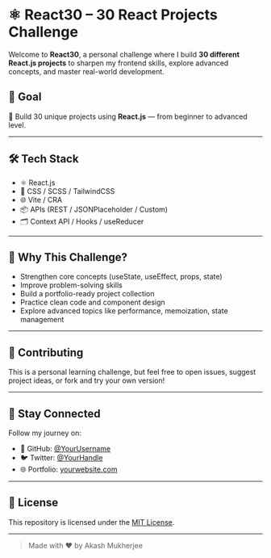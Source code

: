 # ⚛️ React30 – 30 React Projects Challenge

Welcome to **React30**, a personal challenge where I build **30 different React.js projects** to sharpen my frontend skills, explore advanced concepts, and master real-world development.

## 🚀 Goal

🎯 Build 30 unique projects using **React.js** — from beginner to advanced level.

---

## 🛠️ Tech Stack

- ⚛️ React.js
- 💅 CSS / SCSS / TailwindCSS
- 🌐 Vite / CRA
- 📦 APIs (REST / JSONPlaceholder / Custom)
- 🗂️ Context API / Hooks / useReducer



---



## 📌 Why This Challenge?

- Strengthen core concepts (useState, useEffect, props, state)
- Improve problem-solving skills
- Build a portfolio-ready project collection
- Practice clean code and component design
- Explore advanced topics like performance, memoization, state management

---



## 🙌 Contributing

This is a personal learning challenge, but feel free to open issues, suggest project ideas, or fork and try your own version!


---

## 📣 Stay Connected

Follow my journey on:

- 🐙 GitHub: [@YourUsername](https://github.com/akashm01github)
- 🐦 Twitter: [@YourHandle](https://twitter.com/dev_akash001)
- 🌐 Portfolio: [yourwebsite.com](https://akash-mukherjee.netlify.app/)

---

## 📄 License

This repository is licensed under the [MIT License](LICENSE).

---

> Made with ❤️ by Akash Mukherjee
